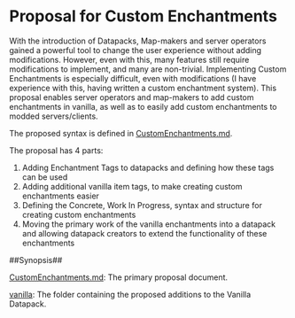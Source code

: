 

<h1>Proposal for Custom Enchantments</h1>

With the introduction of Datapacks, Map-makers and server operators gained a powerful tool to change the user experience without adding modifications. 
However, even with this, many features still require modifications to implement, and many are non-trivial. Implementing Custom Enchantments is especially difficult, even with modifications (I have experience with this, having written a custom enchantment system). This proposal enables server operators and map-makers to add custom enchantments in vanilla, as well as to easily add custom enchantments to modded servers/clients. 

The proposed syntax is defined in [CustomEnchantments.md](https://github.com/chorman0773/Minecraft-Proposals/blob/master/Custom%20Enchantments/CustomEnchantments.md). 

The proposal has 4 parts:

1. Adding Enchantment Tags to datapacks and defining how these tags can be used
2. Adding additional vanilla item tags, to make creating custom enchantments easier
3. Defining the Concrete, Work In Progress, syntax and structure for creating custom enchantments
4. Moving the primary work of the vanilla enchantments into a datapack and allowing datapack creators to extend the functionality of these enchantments

##Synopsis##

[CustomEnchantments.md](https://github.com/chorman0773/Minecraft-Proposals/blob/master/Custom%20Enchantments/CustomEnchantments.md): The primary proposal document. 

[vanilla](https://github.com/chorman0773/Minecraft-Proposals/tree/master/Custom%20Enchantments/vanilla): The folder containing the proposed additions to the Vanilla Datapack. 



